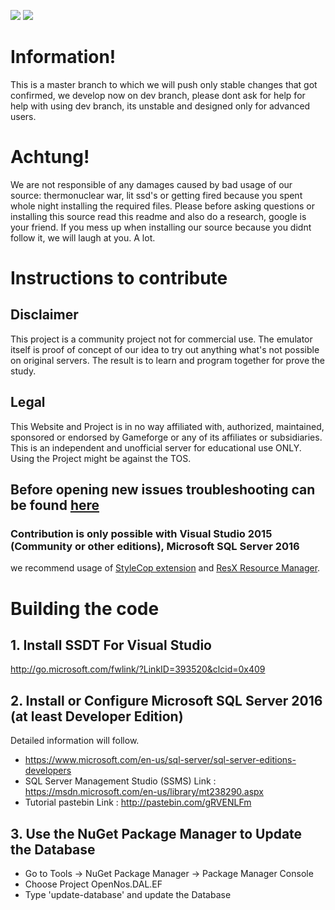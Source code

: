 [<img src="https://discordapp.com/api/guilds/210791003735457793/widget.png?style=shield">](https://discord.gg/qdPMDv5)
[<img src="https://img.shields.io/badge/Support-Us!-blue.svg">](https://www.paypal.me/OpenNosServer)

# Information! #
This is a master branch to which we will push only stable changes that got confirmed, we develop now on dev branch, please dont ask for help for help with using dev branch, its unstable and designed only for advanced users.

# Achtung! #
We are not responsible of any damages caused by bad usage of our source: thermonuclear war, lit ssd's or getting fired because you spent whole night installing the required files. Please before asking questions or installing this source read this readme and also do a research, google is your friend. If you mess up when installing our source because you didnt follow it, we will laugh at you. A lot.

# Instructions to contribute #

## Disclaimer ##
This project is a community project not for commercial use. The emulator itself is proof of concept of our idea to try out anything what's not possible on original servers. The result is to learn and program together for prove the study. 

## Legal ##

This Website and Project is in no way affiliated with, authorized, maintained, sponsored or endorsed by Gameforge or any of its affiliates or subsidiaries. This is an independent and unofficial server for educational use ONLY. Using the Project might be against the TOS.

## Before opening new issues troubleshooting can be found [here](TROUBLESHOOTING.md) ##
### Contribution is only possible with Visual Studio 2015 (Community or other editions), Microsoft SQL Server 2016 ###
we recommend usage of [StyleCop extension](https://stylecop.codeplex.com/) and [ResX Resource Manager](https://resxresourcemanager.codeplex.com/).

# Building the code #
## 1. Install SSDT For Visual Studio ##
http://go.microsoft.com/fwlink/?LinkID=393520&clcid=0x409

## 2. Install or Configure Microsoft SQL Server 2016 (at least Developer Edition) ##
Detailed information will follow.
- https://www.microsoft.com/en-us/sql-server/sql-server-editions-developers
- SQL Server Management Studio (SSMS) Link : https://msdn.microsoft.com/en-us/library/mt238290.aspx
- Tutorial pastebin Link : http://pastebin.com/gRVENLFm

## 3. Use the NuGet Package Manager to Update the Database ##

- Go to Tools -> NuGet Package Manager -> Package Manager Console
- Choose Project OpenNos.DAL.EF
- Type 'update-database' and update the Database

